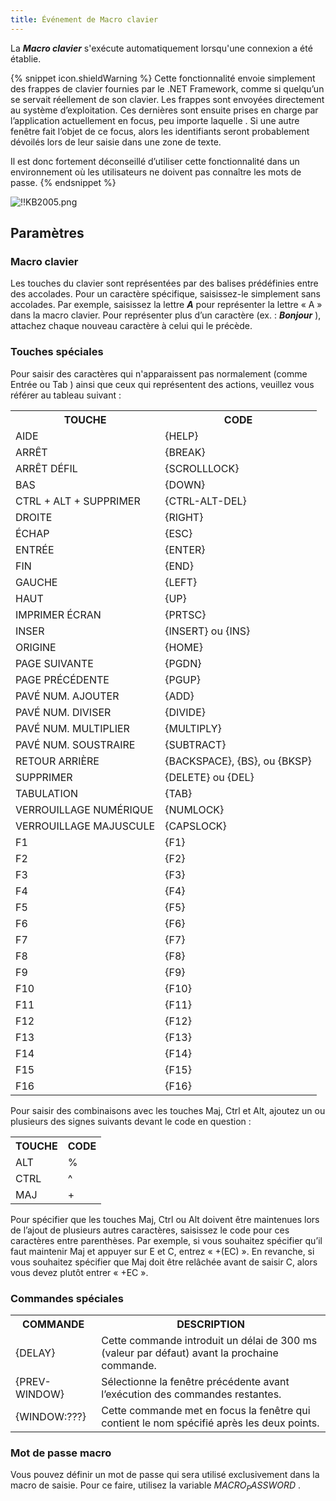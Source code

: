 ```yaml
---
title: Événement de Macro clavier
---
```

La ***Macro clavier*** s'exécute automatiquement lorsqu'une connexion a été établie.  

{% snippet icon.shieldWarning %} 
Cette fonctionnalité envoie simplement des frappes de clavier fournies par le .NET Framework, comme si quelqu’un se servait réellement de son clavier. Les frappes sont envoyées directement au système d’exploitation. Ces dernières sont ensuite prises en charge par l’application actuellement en focus, peu importe laquelle . Si une autre fenêtre fait l’objet de ce focus, alors les identifiants seront probablement dévoilés lors de leur saisie dans une zone de texte.  

Il est donc fortement déconseillé d’utiliser cette fonctionnalité dans un environnement où les utilisateurs ne doivent pas connaître les mots de passe. 
{% endsnippet %}  

 
![!!KB2005.png](https://webdevolutions.azureedge.net/docs/fr/kb/KB2005.png) 

## Paramètres 

### Macro clavier 

Les touches du clavier sont représentées par des balises prédéfinies entre des accolades. Pour un caractère spécifique, saisissez-le simplement sans accolades. Par exemple, saisissez la lettre ***A*** pour représenter la lettre « A » dans la macro clavier. Pour représenter plus d’un caractère (ex. : ***Bonjour*** ), attachez chaque nouveau caractère à celui qui le précède.  

### Touches spéciales 

Pour saisir des caractères qui n'apparaissent pas normalement (comme Entrée ou Tab ) ainsi que ceux qui représentent des actions, veuillez vous référer au tableau suivant :  

<table>
	<tr>
		<th>
TOUCHE 
		</th>
		<th>
CODE 
		</th>
	</tr>
	<tr>
		<td>
AIDE 
		</td>
		<td>
{HELP} 
		</td>
	</tr>
	<tr>
		<td>
ARRÊT 
		</td>
		<td>
{BREAK} 
		</td>
	</tr>
	<tr>
		<td>
ARRÊT DÉFIL 
		</td>
		<td>
{SCROLLLOCK} 
		</td>
	</tr>
	<tr>
		<td>
BAS 
		</td>
		<td>
{DOWN} 
		</td>
	</tr>
	<tr>
		<td>
CTRL + ALT + SUPPRIMER 
		</td>
		<td>
{CTRL-ALT-DEL} 
		</td>
	</tr>
	<tr>
		<td>
DROITE 
		</td>
		<td>
{RIGHT} 
		</td>
	</tr>
	<tr>
		<td>
ÉCHAP 
		</td>
		<td>
{ESC} 
		</td>
	</tr>
	<tr>
		<td>
ENTRÉE 
		</td>
		<td>
{ENTER} 
		</td>
	</tr>
	<tr>
		<td>
FIN 
		</td>
		<td>
{END} 
		</td>
	</tr>
	<tr>
		<td>
GAUCHE 
		</td>
		<td>
{LEFT} 
		</td>
	</tr>
	<tr>
		<td>
HAUT 
		</td>
		<td>
{UP} 
		</td>
	</tr>
	<tr>
		<td>
IMPRIMER ÉCRAN 
		</td>
		<td>
{PRTSC} 
		</td>
	</tr>
	<tr>
		<td>
INSER 
		</td>
		<td>
{INSERT} ou {INS} 
		</td>
	</tr>
	<tr>
		<td>
ORIGINE 
		</td>
		<td>
{HOME} 
		</td>
	</tr>
	<tr>
		<td>
PAGE SUIVANTE 
		</td>
		<td>
{PGDN} 
		</td>
	</tr>
	<tr>
		<td>
PAGE PRÉCÉDENTE 
		</td>
		<td>
{PGUP} 
		</td>
	</tr>
	<tr>
		<td>
PAVÉ NUM. AJOUTER 
		</td>
		<td>
{ADD} 
		</td>
	</tr>
	<tr>
		<td>
PAVÉ NUM. DIVISER 
		</td>
		<td>
{DIVIDE} 
		</td>
	</tr>
	<tr>
		<td>
PAVÉ NUM. MULTIPLIER 
		</td>
		<td>
{MULTIPLY} 
		</td>
	</tr>
	<tr>
		<td>
PAVÉ NUM. SOUSTRAIRE 
		</td>
		<td>
{SUBTRACT} 
		</td>
	</tr>
	<tr>
		<td>
RETOUR ARRIÈRE 
		</td>
		<td>
{BACKSPACE}, {BS}, ou {BKSP} 
		</td>
	</tr>
	<tr>
		<td>
SUPPRIMER 
		</td>
		<td>
{DELETE} ou {DEL} 
		</td>
	</tr>
	<tr>
		<td>
TABULATION 
		</td>
		<td>
{TAB} 
		</td>
	</tr>
	<tr>
		<td>
VERROUILLAGE NUMÉRIQUE 
		</td>
		<td>
{NUMLOCK} 
		</td>
	</tr>
	<tr>
		<td>
VERROUILLAGE MAJUSCULE 
		</td>
		<td>
{CAPSLOCK} 
		</td>
	</tr>
	<tr>
		<td>
F1 
		</td>
		<td>
{F1} 
		</td>
	</tr>
	<tr>
		<td>
F2 
		</td>
		<td>
{F2} 
		</td>
	</tr>
	<tr>
		<td>
F3 
		</td>
		<td>
{F3} 
		</td>
	</tr>
	<tr>
		<td>
F4 
		</td>
		<td>
{F4} 
		</td>
	</tr>
	<tr>
		<td>
F5 
		</td>
		<td>
{F5} 
		</td>
	</tr>
	<tr>
		<td>
F6 
		</td>
		<td>
{F6} 
		</td>
	</tr>
	<tr>
		<td>
F7 
		</td>
		<td>
{F7} 
		</td>
	</tr>
	<tr>
		<td>
F8 
		</td>
		<td>
{F8} 
		</td>
	</tr>
	<tr>
		<td>
F9 
		</td>
		<td>
{F9} 
		</td>
	</tr>
	<tr>
		<td>
F10 
		</td>
		<td>
{F10} 
		</td>
	</tr>
	<tr>
		<td>
F11 
		</td>
		<td>
{F11} 
		</td>
	</tr>
	<tr>
		<td>
F12 
		</td>
		<td>
{F12} 
		</td>
	</tr>
	<tr>
		<td>
F13 
		</td>
		<td>
{F13} 
		</td>
	</tr>
	<tr>
		<td>
F14 
		</td>
		<td>
{F14} 
		</td>
	</tr>
	<tr>
		<td>
F15 
		</td>
		<td>
{F15} 
		</td>
	</tr>
	<tr>
		<td>
F16 
		</td>
		<td>
{F16} 
		</td>
	</tr>
</table>

Pour saisir des combinaisons avec les touches Maj, Ctrl et Alt, ajoutez un ou plusieurs des signes suivants devant le code en question :  

<table>
	<tr>
		<th>
TOUCHE 
		</th>
		<th>
CODE 
		</th>
	</tr>
	<tr>
		<td>
ALT 
		</td>
		<td>
% 
		</td>
	</tr>
	<tr>
		<td>
CTRL 
		</td>
		<td>
^ 
		</td>
	</tr>
	<tr>
		<td>
MAJ 
		</td>
		<td>
+ 
		</td>
	</tr>
</table>

Pour spécifier que les touches Maj, Ctrl ou Alt doivent être maintenues lors de l’ajout de plusieurs autres caractères, saisissez le code pour ces caractères entre parenthèses. Par exemple, si vous souhaitez spécifier qu’il faut maintenir Maj et appuyer sur E et C, entrez « +(EC) ». En revanche, si vous souhaitez spécifier que Maj doit être relâchée avant de saisir C, alors vous devez plutôt entrer « +EC ».  

### Commandes spéciales 

<table>
	<tr>
		<th>
COMMANDE 
		</th>
		<th>
DESCRIPTION 
		</th>
	</tr>
	<tr>
		<td>
{DELAY} 
		</td>
		<td>
Cette commande introduit un délai de 300 ms (valeur par défaut) avant la prochaine commande. 
		</td>
	</tr>
	<tr>
		<td>
{PREV-WINDOW} 
		</td>
		<td>
Sélectionne la fenêtre précédente avant l’exécution des commandes restantes. 
		</td>
	</tr>
	<tr>
		<td>
{WINDOW:???} 
		</td>
		<td>
Cette commande met en focus la fenêtre qui contient le nom spécifié après les deux points. 
		</td>
	</tr>
</table>

### Mot de passe macro  

Vous pouvez définir un mot de passe qui sera utilisé exclusivement dans la macro de saisie. Pour ce faire, utilisez la variable $MACRO_PASSWORD$ . 

